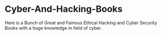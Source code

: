 # Cyber-And-Hacking-Books
Here is a Bunch of Great and Famous Ethical Hacking and Cyber Security Books with a huge knowledge in field of cyber.
